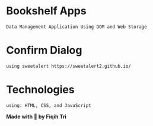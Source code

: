 # Bookshelf Apps
    Data Management Application Using DOM and Web Storage

# Confirm Dialog
    using sweetalert https://sweetalert2.github.io/

# Technologies
    using: HTML, CSS, and JavaScript

**Made with 🧡 by Fiqih Tri**
